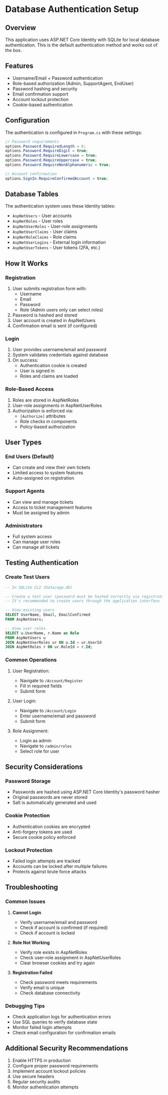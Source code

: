 # Database Authentication Setup

## Overview
This application uses ASP.NET Core Identity with SQLite for local database authentication. This is the default authentication method and works out of the box.

## Features
- Username/Email + Password authentication
- Role-based authorization (Admin, SupportAgent, EndUser)
- Password hashing and security
- Email confirmation support
- Account lockout protection
- Cookie-based authentication

## Configuration
The authentication is configured in `Program.cs` with these settings:

```csharp
// Password requirements
options.Password.RequiredLength = 6;
options.Password.RequireDigit = true;
options.Password.RequireLowercase = true;
options.Password.RequireUppercase = true;
options.Password.RequireNonAlphanumeric = true;

// Account confirmation
options.SignIn.RequireConfirmedAccount = true;
```

## Database Tables
The authentication system uses these Identity tables:
- `AspNetUsers` - User accounts
- `AspNetRoles` - User roles
- `AspNetUserRoles` - User-role assignments
- `AspNetUserClaims` - User claims
- `AspNetRoleClaims` - Role claims
- `AspNetUserLogins` - External login information
- `AspNetUserTokens` - User tokens (2FA, etc.)

## How It Works

### Registration
1. User submits registration form with:
   - Username
   - Email
   - Password
   - Role (Admin users only can select roles)
2. Password is hashed and stored
3. User account is created in AspNetUsers
4. Confirmation email is sent (if configured)

### Login
1. User provides username/email and password
2. System validates credentials against database
3. On success:
   - Authentication cookie is created
   - User is signed in
   - Roles and claims are loaded

### Role-Based Access
1. Roles are stored in AspNetRoles
2. User-role assignments in AspNetUserRoles
3. Authorization is enforced via:
   - `[Authorize]` attributes
   - Role checks in components
   - Policy-based authorization

## User Types

### End Users (Default)
- Can create and view their own tickets
- Limited access to system features
- Auto-assigned on registration

### Support Agents
- Can view and manage tickets
- Access to ticket management features
- Must be assigned by admin

### Administrators
- Full system access
- Can manage user roles
- Can manage all tickets

## Testing Authentication

### Create Test Users
```sql
-- In SQLite CLI (Data/app.db)

-- Create a test user (password must be hashed correctly via registration)
-- It's recommended to create users through the application interface

-- View existing users
SELECT UserName, Email, EmailConfirmed 
FROM AspNetUsers;

-- View user roles
SELECT u.UserName, r.Name as Role
FROM AspNetUsers u
JOIN AspNetUserRoles ur ON u.Id = ur.UserId
JOIN AspNetRoles r ON ur.RoleId = r.Id;
```

### Common Operations
1. User Registration:
   - Navigate to `/Account/Register`
   - Fill in required fields
   - Submit form

2. User Login:
   - Navigate to `/Account/Login`
   - Enter username/email and password
   - Submit form

3. Role Assignment:
   - Login as admin
   - Navigate to `/admin/roles`
   - Select role for user

## Security Considerations

### Password Storage
- Passwords are hashed using ASP.NET Core Identity's password hasher
- Original passwords are never stored
- Salt is automatically generated and used

### Cookie Protection
- Authentication cookies are encrypted
- Anti-forgery tokens are used
- Secure cookie policy enforced

### Lockout Protection
- Failed login attempts are tracked
- Accounts can be locked after multiple failures
- Protects against brute force attacks

## Troubleshooting

### Common Issues

1. **Cannot Login**
   - Verify username/email and password
   - Check if account is confirmed (if required)
   - Check if account is locked

2. **Role Not Working**
   - Verify role exists in AspNetRoles
   - Check user-role assignment in AspNetUserRoles
   - Clear browser cookies and try again

3. **Registration Failed**
   - Check password meets requirements
   - Verify email is unique
   - Check database connectivity

### Debugging Tips
- Check application logs for authentication errors
- Use SQL queries to verify database state
- Monitor failed login attempts
- Check email configuration for confirmation emails

## Additional Security Recommendations
1. Enable HTTPS in production
2. Configure proper password requirements
3. Implement account lockout policies
4. Use secure headers
5. Regular security audits
6. Monitor authentication attempts
